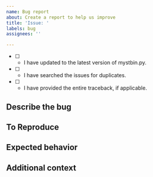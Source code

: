 ```yaml
---
name: Bug report
about: Create a report to help us improve
title: 'Issue: '
labels: bug
assignees: ''

---
```


<!-- Check the appropriate boxes before continuing. -->

- [ ] - I have updated to the latest version of mystbin.py.
- [ ] - I have searched the issues for duplicates.
- [ ] - I have provided the entire traceback, if applicable.

## Describe the bug
<!-- A clear and concise description of what the bug is. -->

## To Reproduce
<!-- Steps to take to reproduce this issue. Please describe then in details and **feel free to include screenshots**. -->

## Expected behavior
<!-- A clear and concise description of what you expected to happen. -->

## Additional context
<!-- Add any other context about the problem here. -->
